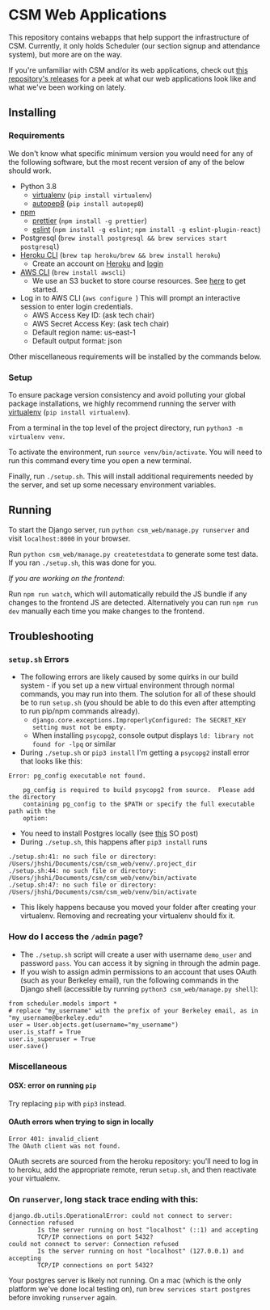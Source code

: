 # CSM Web Applications
This repository contains webapps that help support the infrastructure of CSM. Currently, it only holds Scheduler (our section signup and attendance system), but more are on the way.

If you're unfamiliar with CSM and/or its web applications, check out [this repository's releases](https://github.com/csmberkeley/csm_web/releases) for a peek at what our web applications look like and what we've been working on lately.

## Installing
### Requirements
We don't know what specific minimum version you would need for any of the following software, but the most recent version of any of the below should work.

* Python 3.8
  * [virtualenv](https://packaging.python.org/guides/installing-using-pip-and-virtualenv/) (`pip install virtualenv`)
  * [autopep8](https://pypi.org/project/autopep8/) (`pip install autopep8`)
* [npm](https://www.npmjs.com/get-npm)
  * [prettier](https://prettier.io/) (`npm install -g prettier`)
  * [eslint](https://eslint.org/) (`npm install -g eslint`; `npm install -g eslint-plugin-react`)
* Postgresql (`brew install postgresql && brew services start postgresql`)
* [Heroku CLI](https://devcenter.heroku.com/articles/heroku-cli#download-and-install) (`brew tap heroku/brew && brew install heroku`)
  * Create an account on [Heroku](https://id.heroku.com/login) and [login](https://devcenter.heroku.com/articles/heroku-cli#getting-started)
* [AWS CLI](https://docs.aws.amazon.com/cli/latest/userguide/cli-chap-install.html) (`brew install awscli`)
  * We use an S3 bucket to store course resources. See [here](https://aws.amazon.com/s3/) to get started.
* Log in to AWS CLI (`aws configure `) This will prompt an interactive session to enter login credentials.
  * AWS Access Key ID: (ask tech chair)
  * AWS Secret Access Key: (ask tech chair)
  * Default region name: us-east-1
  * Default output format: json

Other miscellaneous requirements will be installed by the commands below.

### Setup
To ensure package version consistency and avoid polluting your global package installations, we highly recommend running the server with [virtualenv](https://virtualenv.pypa.io/en/stable/) (`pip install virtualenv`).

From a terminal in the top level of the project directory, run `python3 -m virtualenv venv`.

To activate the environment, run `source venv/bin/activate`. You will need to run this command every time you open a new terminal.

Finally, run `./setup.sh`. This will install additional requirements needed by the server, and set up some necessary environment variables.

## Running
To start the Django server, run `python csm_web/manage.py runserver` and visit `localhost:8000` in your browser.

Run `python csm_web/manage.py createtestdata` to generate some test data. If you ran `./setup.sh`,
this was done for you.

*If you are working on the frontend*:

Run `npm run watch`, which will automatically rebuild the JS bundle if any changes to the frontend JS are detected.
Alternatively you can run `npm run dev` manually each time you make changes to the frontend.

## Troubleshooting
### `setup.sh` Errors
* The following errors are likely caused by some quirks in our build system - if you set up a new virtual environment through normal commands, you may run into them. The solution for all of these should be to run `setup.sh` (you should be able to do this even after attempting to run pip/npm commands already).
  * `django.core.exceptions.ImproperlyConfigured: The SECRET_KEY setting must not be empty.`
  * When installing `psycopg2`, console output displays `ld: library not found for -lpq` or similar
* During `./setup.sh` or `pip3 install` I'm getting a `psycopg2` install error that looks like this:
```
Error: pg_config executable not found.
    
    pg_config is required to build psycopg2 from source.  Please add the directory
    containing pg_config to the $PATH or specify the full executable path with the
    option:
```
  * You need to install Postgres locally (see [this](https://stackoverflow.com/a/12037133) SO post)
* During `./setup.sh`, this happens after `pip3 install` runs
```
./setup.sh:41: no such file or directory: /Users/jhshi/Documents/csm/csm_web/venv/.project_dir
./setup.sh:44: no such file or directory: /Users/jhshi/Documents/csm/csm_web/venv/bin/activate
./setup.sh:47: no such file or directory: /Users/jhshi/Documents/csm/csm_web/venv/bin/activate
```
  * This likely happens because you moved your folder after creating your virtualenv. Removing
    and recreating your virtualenv should fix it.

### How do I access the `/admin` page?
  * The `./setup.sh` script will create a user with username `demo_user` and password `pass`. You can access it by signing in through the admin page.
  * If you wish to assign admin permissions to an account that uses OAuth (such as your Berkeley email), run the following commands in the Django shell (accessible by running `python3 csm_web/manage.py shell`):
```
from scheduler.models import *
# replace "my_username" with the prefix of your Berkeley email, as in "my_username@berkeley.edu"
user = User.objects.get(username="my_username")
user.is_staff = True
user.is_superuser = True
user.save()
```

### Miscellaneous
#### OSX: error on running `pip`
Try replacing `pip` with `pip3` instead.

#### OAuth errors when trying to sign in locally
```
Error 401: invalid_client
The OAuth client was not found.
```
OAuth secrets are sourced from the heroku repository: you'll need to log in to heroku, add the
appropriate remote, rerun `setup.sh`, and then reactivate your virtualenv.

### On `runserver`, long stack trace ending with this:
```
django.db.utils.OperationalError: could not connect to server: Connection refused                           
        Is the server running on host "localhost" (::1) and accepting                                       
        TCP/IP connections on port 5432?                                                                    
could not connect to server: Connection refused                                                             
        Is the server running on host "localhost" (127.0.0.1) and accepting                                 
        TCP/IP connections on port 5432?                                                                    
```
Your postgres server is likely not running. On a mac (which is the only platform we've done local
testing on), run `brew services start postgres` before invoking `runserver` again.
